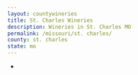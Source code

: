 ```yaml
---
layout: countywineries
title: St. Charles Wineries
description: Wineries in St. Charles MO
permalink: /missouri/st. charles/
county: st. charles
state: mo
---
```

-
